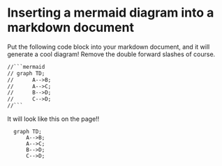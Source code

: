 # Inserting a mermaid diagram into a markdown document

Put the following code block into your markdown document, and it will generate a cool diagram! Remove the double forward slashes of course. 

```markdown
//```mermaid
// graph TD;
//      A-->B;
//      A-->C;
//      B-->D;
//      C-->D;
//```
```
It will look like this on the page!!
```mermaid
  graph TD;
      A-->B;
      A-->C;
      B-->D;
      C-->D;
```
